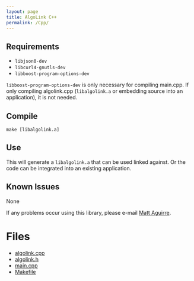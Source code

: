 ```yaml
---
layout: page
title: AlgoLink C++
permalink: /Cpp/
---
```


## Requirements

- `libjson0-dev`
- `libcurl4-gnutls-dev`
- `libboost-program-options-dev`

`libboost-program-options-dev` is only necessary for compiling main.cpp. If only compiling algolink.cpp (`libalgolink.a` or embedding source into an application), it is not needed.

## Compile

```
make [libalgolink.a]
```

## Use

This will generate a `libalgolink.a` that can be used linked against. Or the code can be integrated into an existing application.

## Known Issues

None

If any problems occur using this library, please e-mail [Matt Aguirre](matta@artistech.com).

# Files

- [algolink.cpp](algolink.cpp)
- [algolink.h](algolink.h)
- [main.cpp](main.cpp)
- [Makefile](Makefile)

